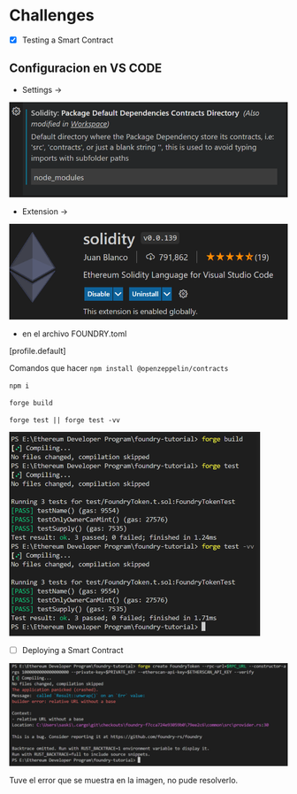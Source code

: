 # Challenges

- [X] Testing a Smart Contract

## Configuracion en VS CODE

- Settings →

![Settings](2022-08-25-00-13-51.png)

- Extension →

![Solidity-Juan-Blanco](2022-08-25-00-12-16.png)

- en el archivo FOUNDRY.toml

[profile.default]

Comandos que hacer
`npm install @openzeppelin/contracts`

`npm i` 

`forge build`

`forge test || forge test -vv`

![](2022-08-25-00-14-54.png)

- [ ] Deploying a Smart Contract

![](2022-08-27-02-10-41.png)

Tuve el error que se muestra en la imagen, no pude resolverlo.